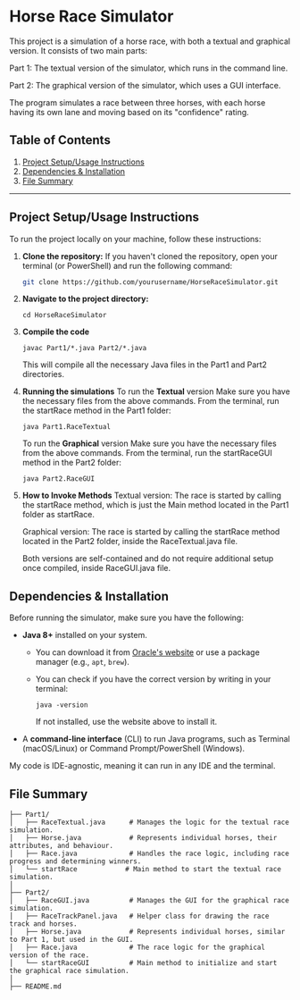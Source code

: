 # Horse Race Simulator

This project is a simulation of a horse race, with both a textual and graphical version. It consists of two main parts:

Part 1: The textual version of the simulator, which runs in the command line.

Part 2: The graphical version of the simulator, which uses a GUI interface.

The program simulates a race between three horses, with each horse having its own lane and moving based on its "confidence" rating.

## Table of Contents
1. [Project Setup/Usage Instructions](#project-setup-instructions)
2. [Dependencies & Installation](#dependencies--installation)
3. [File Summary](#file-summary)

---

## Project Setup/Usage Instructions

To run the project locally on your machine, follow these instructions:

1. **Clone the repository:**
   If you haven't cloned the repository, open your terminal (or PowerShell) and run the following command:
   
   ```bash
   git clone https://github.com/yourusername/HorseRaceSimulator.git

2. **Navigate to the project directory:**

      `cd HorseRaceSimulator`

5. **Compile the code**

   
      `javac Part1/*.java Part2/*.java`

      This will compile all the necessary Java files in the Part1 and Part2 directories.

4. **Running the simulations**
      To run the **Textual** version
   Make sure you have the necessary files from the above commands.
   From the terminal, run the startRace method in the Part1 folder:

      `java Part1.RaceTextual`

   To run the **Graphical** version
      Make sure you have the necessary files from the above commands.
      From the terminal, run the startRaceGUI method in the Part2 folder:

     `java Part2.RaceGUI`

5. **How to Invoke Methods**
   Textual version: The race is started by calling the startRace method, which is just the Main method located in the Part1 folder as startRace.
   
   Graphical version: The race is started by calling the startRace method located in the Part2 folder, inside the RaceTextual.java file. 
   
   Both versions are self-contained and do not require additional setup once compiled, inside RaceGUI.java file.


## Dependencies & Installation
   Before running the simulator, make sure you have the following:
   
   
   - **Java 8+** installed on your system.
     - You can download it from [Oracle's website](https://www.oracle.com/java/technologies/javase-jdk11-downloads.html) or use a package manager (e.g., `apt`, `brew`).
     - You can check if you have the correct version by writing in your terminal:
    
       `java -version`

        If not installed, use the website above to install it.
     
   - A **command-line interface** (CLI) to run Java programs, such as Terminal (macOS/Linux) or Command Prompt/PowerShell (Windows).
   
   My code is IDE-agnostic, meaning it can run in any IDE and the terminal. 
   
## File Summary
   ```
   ├── Part1/
   │   ├── RaceTextual.java      # Manages the logic for the textual race simulation.
   │   ├── Horse.java            # Represents individual horses, their attributes, and behaviour.
   │   ├── Race.java             # Handles the race logic, including race progress and determining winners.
   │   └── startRace            # Main method to start the textual race simulation.
   │
   ├── Part2/
   │   ├── RaceGUI.java          # Manages the GUI for the graphical race simulation.
   │   ├── RaceTrackPanel.java   # Helper class for drawing the race track and horses.
   │   ├── Horse.java            # Represents individual horses, similar to Part 1, but used in the GUI.
   │   ├── Race.java             # The race logic for the graphical version of the race.
   │   └── startRaceGUI          # Main method to initialize and start the graphical race simulation.
   │
   ├── README.md

